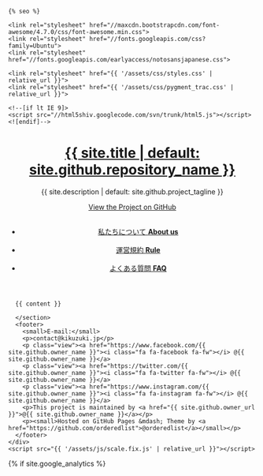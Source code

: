 <!doctype html>
<html lang="{{ site.lang | default: "en-US" }}">
  <head>
    <meta charset="utf-8">
    <meta name="viewport" content="width=device-width">
    <meta http-equiv="X-UA-Compatible" content="chrome=1">

    {% seo %}
    
    <link rel="stylesheet" href="//maxcdn.bootstrapcdn.com/font-awesome/4.7.0/css/font-awesome.min.css">
    <link rel="stylesheet" href="//fonts.googleapis.com/css?family=Ubuntu">
    <link rel="stylesheet" href="//fonts.googleapis.com/earlyaccess/notosansjapanese.css">
    
    <link rel="stylesheet" href="{{ '/assets/css/styles.css' | relative_url }}">
    <link rel="stylesheet" href="{{ '/assets/css/pygment_trac.css' | relative_url }}">
    
    <!--[if lt IE 9]>
    <script src="//html5shiv.googlecode.com/svn/trunk/html5.js"></script>
    <![endif]-->
  </head>
  <body>
    <div class="wrapper">
      <header>
        <a href="{{ site.github.url }}"> <h1>{{ site.title | default: site.github.repository_name }}</h1> </a>
        <p>{{ site.description | default: site.github.project_tagline }}</p>
        <p class="view"><a href="{{ site.github.repository_url }}"><i class="fa fa-github fa-fw"></i> View the Project on GitHub</a></p>
        <ul>
          <li><a href="{{ '/about' | relative_url }}">私たちについて <strong>About us</strong></a></li>
          <li><a href="{{ '/rule' | relative_url }}">運営規約 <strong>Rule</strong></a></li>
          <li><a href="{{ '/faq' | relative_url }}">よくある質問 <strong>FAQ</strong></a></li>
        </ul>
      </header>
      <section>

      {{ content }}

      </section>
      <footer>
        <small>E-mail:</small>
        <p>contact@kikuzuki.jp</p>
        <p class="view"><a href="https://www.facebook.com/{{ site.github.owner_name }}"><i class="fa fa-facebook fa-fw"></i> @{{ site.github.owner_name }}</a>
        <p class="view"><a href="https://twitter.com/{{ site.github.owner_name }}"><i class="fa fa-twitter fa-fw"></i> @{{ site.github.owner_name }}</a>
        <p class="view"><a href="https://www.instagram.com/{{ site.github.owner_name }}"><i class="fa fa-instagram fa-fw"></i> @{{ site.github.owner_name }}</a>
        <p>This project is maintained by <a href="{{ site.github.owner_url }}">@{{ site.github.owner_name }}</a></p>
        <p><small>Hosted on GitHub Pages &mdash; Theme by <a href="https://github.com/orderedlist">@orderedlist</a></small></p>
      </footer>
    </div>
    <script src="{{ '/assets/js/scale.fix.js' | relative_url }}"></script>


  {% if site.google_analytics %}
    <script>
        (function(i,s,o,g,r,a,m){i['GoogleAnalyticsObject']=r;i[r]=i[r]||function(){
        (i[r].q=i[r].q||[]).push(arguments)},i[r].l=1*new Date();a=s.createElement(o),
        m=s.getElementsByTagName(o)[0];a.async=1;a.src=g;m.parentNode.insertBefore(a,m)
        })(window,document,'script','https://www.google-analytics.com/analytics.js','ga');

        ga('create', '{{ site.google_analytics }}', 'auto');
        ga('send', 'pageview');
    </script>
  {% endif %}
  </body>
</html>
